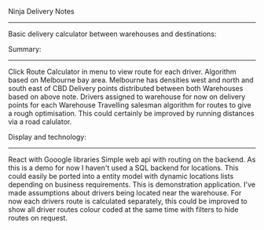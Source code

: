 Ninja Delivery Notes
______________________________________________________________________________________________________

Basic delivery calculator between warehouses and destinations:

Summary:
_________
Click Route Calculator in menu to view route for each driver.
Algorithm based on Melbourne bay area. Melbourne has densities west and north and south east of CBD
Delivery points distributed between both Warehouses based on above note.
Drivers assigned to warehouse for now on delivery points for each Warehouse
Travelling salesman algorithm for routes to give a rough optimisation. This could certainly be improved by running distances via a road calulator.


Display and technology:
_______________________
React with Gooogle libraries
Simple web api with routing on the backend.
As this is a demo for now I haven't used a SQL backend for locations. This could easily be ported into a entity model with dynamic locations lists depending on business requirements.
This is demonstration application. I've made assumptions about drivers being located near the warehouse. For now each drivers route is calculated separately, this could be improved to show all driver routes colour coded at the same time with filters to hide routes on request.